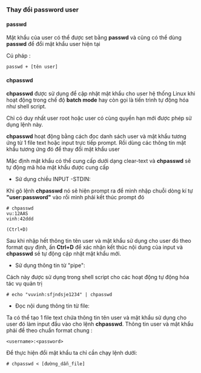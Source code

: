 ### Thay đổi password user

#### **passwd**

Mật khẩu của user có thể được set bằng **passwd** và cũng có thể dùng **passwd** để đổi mật khẩu user hiện tại

Cú pháp : 

``passwd + [tên user]``

#### **chpasswd**

**chpasswd** được sử dụng để cập nhật mật khẩu cho user hệ thống Linux khi hoạt động trong chế độ **batch mode** hay còn gọi là tiến trình tự động hóa như shell script.

Chỉ có duy nhất user root hoặc user có cùng quyền hạn mới được phép sử dụng lệnh này.

**chpasswd** hoạt động bằng cách đọc danh sách user và mật khẩu tương ứng từ 1 file text hoặc input trực tiếp prompt. Rồi dùng các thông tin mật khẩu tương ứng đó để thay đổi mật khẩu user

Mặc định mật khẩu có thể cung cấp dưới dạng clear-text và **chpasswd** sẽ tự động mã hóa mật khẩu được cung cấp

- Sử dụng chiều INPUT -STDIN:

Khi gõ lệnh **chpasswd** nó sẽ hiện prompt ra để mình nhập chuỗi dòng kí tự **"user:password"** vào rồi mình phải kết thúc prompt đó

```
# chpasswd
vu:12AAS
vinh:42ddd

(Ctrl+D)
```

Sau khi nhập hết thông tin tên user và mật khẩu sử dụng cho user đó theo format quy định, ấn **Ctrl+D** để xác nhận kết thúc nội dung của input và **chpasswd** sẽ tự động cập nhật mật khẩu mới.

- Sử dụng thông tin từ "pipe": 

Cách này được sử dụng trong shell script cho các hoạt động tự động hóa tác vụ quản trị

``# echo "vuvinh:sfjndsje1234" | chpasswd``

- Đọc nội dung thông tin từ file:

Ta có thể tạo 1 file text chứa thông tin tên user và mật khẩu sử dụng cho user đó làm input đầu vào cho lệnh **chpasswd**. Thông tin user và mật khẩu phải để theo chuẩn format chung :

``<username>:<password>``

Để thực hiện đổi mật khẩu ta chỉ cần chạy lệnh dưới:

``# chpasswd < [đường_dẫn_file]``
